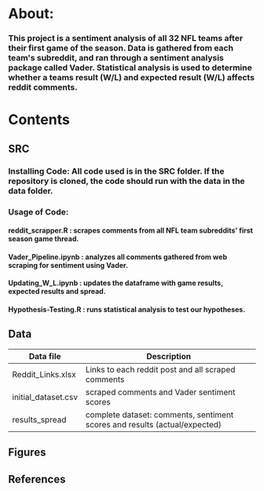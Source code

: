 # About:
### This project is a sentiment analysis of all 32 NFL teams after their first game of the season. Data is gathered from each team's subreddit, and ran through a sentiment analysis package called Vader. Statistical analysis is used to determine whether a teams result (W/L) and expected result (W/L) affects reddit comments. 
# Contents
## SRC 
### Installing Code: All code used is in the SRC folder. If the repository is cloned, the code should run with the data in the data folder.
### Usage of Code:  
#### reddit_scrapper.R : scrapes comments from all NFL team subreddits' first season game thread.
#### Vader_Pipeline.ipynb : analyzes all comments gathered from web scraping for sentiment using Vader.
#### Updating_W_L.ipynb : updates the dataframe with game results, expected results and spread.
#### Hypothesis-Testing.R : runs statistical analysis to test our hypotheses. 
## Data
| Data file | Description |
| --- | --- |
| Reddit_Links.xlsx | Links to each reddit post and all scraped comments |
| initial_dataset.csv | scraped comments and Vader sentiment scores |
| results_spread | complete dataset: comments, sentiment scores and results (actual/expected) |
### 
## Figures
###
## References
### 
